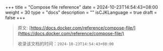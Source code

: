 +++
title = "Compose file reference"
date = 2024-10-23T14:54:43+08:00
weight = 30
type = "docs"
description = ""
isCJKLanguage = true
draft = false
+++

> 原文: [https://docs.docker.com/reference/compose-file/](https://docs.docker.com/reference/compose-file/)
>
> 收录该文档的时间：`2024-10-23T14:54:43+08:00`

